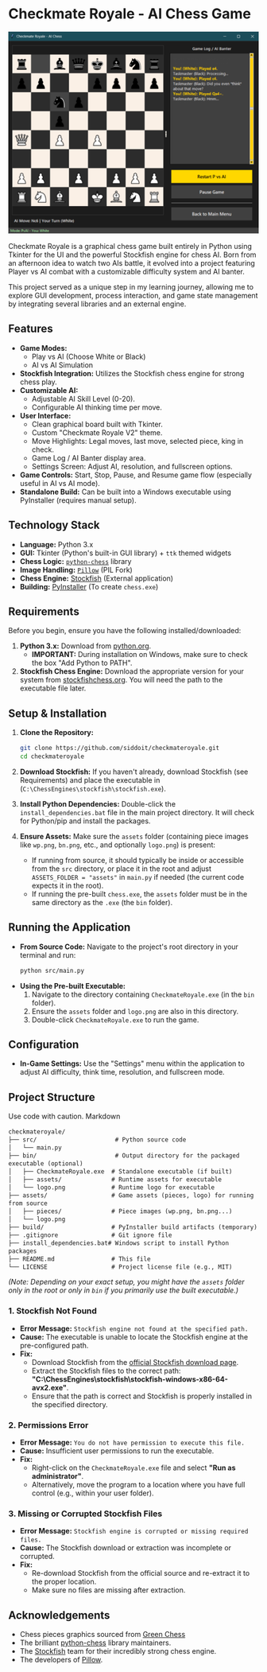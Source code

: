 # Checkmate Royale - AI Chess Game

![Checkmate Royale Screenshot](bin/ss.png) 


Checkmate Royale is a graphical chess game built entirely in Python using Tkinter for the UI and the powerful Stockfish engine for chess AI. Born from an afternoon idea to watch two AIs battle, it evolved into a project featuring Player vs AI combat with a customizable difficulty system and AI banter.

This project served as a unique step in my learning journey, allowing me to explore GUI development, process interaction, and game state management by integrating several libraries and an external engine.

## Features

*   **Game Modes:**
    *   Play vs AI (Choose White or Black)
    *   AI vs AI Simulation
*   **Stockfish Integration:** Utilizes the Stockfish chess engine for strong chess play.
*   **Customizable AI:**
    *   Adjustable AI Skill Level (0-20).
    *   Configurable AI thinking time per move.
*   **User Interface:**
    *   Clean graphical board built with Tkinter.
    *   Custom "Checkmate Royale V2" theme.
    *   Move Highlights: Legal moves, last move, selected piece, king in check.
    *   Game Log / AI Banter display area.
    *   Settings Screen: Adjust AI, resolution, and fullscreen options.
*   **Game Controls:** Start, Stop, Pause, and Resume game flow (especially useful in AI vs AI mode).
*   **Standalone Build:** Can be built into a Windows executable using PyInstaller (requires manual setup).

## Technology Stack

*   **Language:** Python 3.x
*   **GUI:** Tkinter (Python's built-in GUI library) + `ttk` themed widgets
*   **Chess Logic:** [`python-chess`](https://github.com/niklasf/python-chess) library
*   **Image Handling:** [`Pillow`](https://python-pillow.org/) (PIL Fork)
*   **Chess Engine:** [Stockfish](https://stockfishchess.org/) (External application)
*   **Building:** [PyInstaller](https://pyinstaller.org/en/stable/) (To create `chess.exe`)

## Requirements

Before you begin, ensure you have the following installed/downloaded:

1.  **Python 3.x:** Download from [python.org](https://www.python.org/downloads/).
    *   **IMPORTANT:** During installation on Windows, make sure to check the box "Add Python to PATH".
2.  **Stockfish Chess Engine:** Download the appropriate version for your system from [stockfishchess.org](https://stockfishchess.org/download/). You will need the path to the executable file later.

## Setup & Installation

1.  **Clone the Repository:**
    ```bash
    git clone https://github.com/siddoit/checkmateroyale.git 
    cd checkmateroyale
    ```

2.  **Download Stockfish:** 
        If you haven't already, download Stockfish (see Requirements) and place the executable in
        (`C:\ChessEngines\stockfish\stockfish.exe`).

3.  **Install Python Dependencies:**
        Double-click the `install_dependencies.bat` file in the main project directory. It will check for Python/pip and install the packages.

4.  **Ensure Assets:** Make sure the `assets` folder (containing piece images like `wp.png`, `bn.png`, etc., and optionally `logo.png`) is present:
    *   If running from source, it should typically be inside or accessible from the `src` directory, or place it in the root and adjust `ASSETS_FOLDER = "assets"` in `main.py` if needed (the current code expects it in the root).
    *   If running the pre-built `chess.exe`, the `assets` folder must be in the same directory as the `.exe` (the `bin` folder).

## Running the Application

*   **From Source Code:**
    Navigate to the project's root directory in your terminal and run:
    ```bash
    python src/main.py
    ```
*   **Using the Pre-built Executable:**
    1.  Navigate to the directory containing `CheckmateRoyale.exe` (in the `bin` folder).
    2.  Ensure the `assets` folder and `logo.png` are also in this directory.
    3.  Double-click `CheckmateRoyale.exe` to run the game.

## Configuration
*   **In-Game Settings:** Use the "Settings" menu within the application to adjust AI difficulty, think time, resolution, and fullscreen mode.

## Project Structure
Use code with caution.
Markdown
```text
checkmateroyale/
├── src/                      # Python source code
│   └── main.py
├── bin/                      # Output directory for the packaged executable (optional)
│   ├── CheckmateRoyale.exe  # Standalone executable (if built)
│   ├── assets/              # Runtime assets for executable
│   └── logo.png             # Runtime logo for executable
├── assets/                  # Game assets (pieces, logo) for running from source
│   ├── pieces/              # Piece images (wp.png, bn.png...)
│   └── logo.png
├── build/                   # PyInstaller build artifacts (temporary)
├── .gitignore               # Git ignore file
├── install_dependencies.bat# Windows script to install Python packages
├── README.md                # This file
└── LICENSE                  # Project license file (e.g., MIT)
```
*(Note: Depending on your exact setup, you might have the `assets` folder only in the root or only in `bin` if you primarily use the built executable.)*


### 1. **Stockfish Not Found**
   - **Error Message:** `Stockfish engine not found at the specified path.`
   - **Cause:** The executable is unable to locate the Stockfish engine at the pre-configured path.
   - **Fix:** 
     - Download Stockfish from the [official Stockfish download page](https://github.com/official-stockfish/Stockfish/releases/latest/download/stockfish-windows-x86-64-avx2.zip).
     - Extract the Stockfish files to the correct path: **"C:\ChessEngines\stockfish\stockfish-windows-x86-64-avx2.exe"**.
     - Ensure that the path is correct and Stockfish is properly installed in the specified directory.

### 2. **Permissions Error**
   - **Error Message:** `You do not have permission to execute this file.`
   - **Cause:** Insufficient user permissions to run the executable.
   - **Fix:** 
     - Right-click on the `CheckmateRoyale.exe` file and select **"Run as administrator"**.
     - Alternatively, move the program to a location where you have full control (e.g., within your user folder).
   
### 3. **Missing or Corrupted Stockfish Files**
   - **Error Message:** `Stockfish engine is corrupted or missing required files.`
   - **Cause:** The Stockfish download or extraction was incomplete or corrupted.
   - **Fix:**
     - Re-download Stockfish from the official source and re-extract it to the proper location.
     - Make sure no files are missing after extraction.
       
## Acknowledgements

*   Chess pieces graphics sourced from [Green Chess](https://greenchess.net/info.php?item=downloads)
*   The brilliant [python-chess](https://github.com/niklasf/python-chess) library maintainers.
*   The [Stockfish](https://stockfishchess.org/) team for their incredibly strong chess engine.
*   The developers of [Pillow](https://python-pillow.org/).
